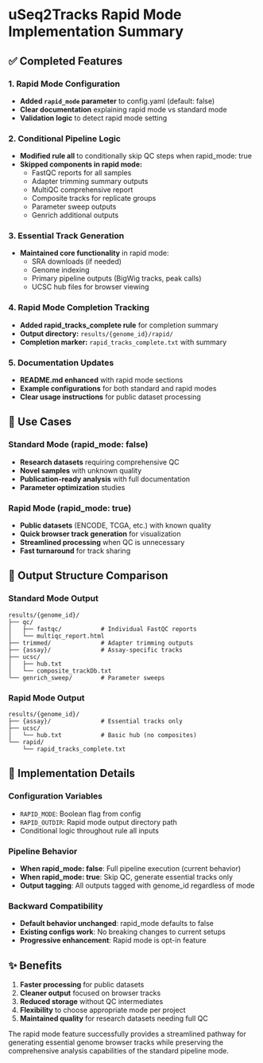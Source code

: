 # uSeq2Tracks Rapid Mode Implementation Summary

## ✅ Completed Features

### 1. Rapid Mode Configuration
- **Added `rapid_mode` parameter** to config.yaml (default: false)
- **Clear documentation** explaining rapid mode vs standard mode
- **Validation logic** to detect rapid mode setting

### 2. Conditional Pipeline Logic
- **Modified rule all** to conditionally skip QC steps when rapid_mode: true
- **Skipped components in rapid mode:**
  - FastQC reports for all samples
  - Adapter trimming summary outputs
  - MultiQC comprehensive report
  - Composite tracks for replicate groups
  - Parameter sweep outputs
  - Genrich additional outputs

### 3. Essential Track Generation
- **Maintained core functionality** in rapid mode:
  - SRA downloads (if needed)
  - Genome indexing
  - Primary pipeline outputs (BigWig tracks, peak calls)
  - UCSC hub files for browser viewing

### 4. Rapid Mode Completion Tracking
- **Added rapid_tracks_complete rule** for completion summary
- **Output directory:** `results/{genome_id}/rapid/`
- **Completion marker:** `rapid_tracks_complete.txt` with summary

### 5. Documentation Updates
- **README.md enhanced** with rapid mode sections
- **Example configurations** for both standard and rapid modes
- **Clear usage instructions** for public dataset processing

## 🎯 Use Cases

### Standard Mode (rapid_mode: false)
- **Research datasets** requiring comprehensive QC
- **Novel samples** with unknown quality
- **Publication-ready analysis** with full documentation
- **Parameter optimization** studies

### Rapid Mode (rapid_mode: true)
- **Public datasets** (ENCODE, TCGA, etc.) with known quality
- **Quick browser track generation** for visualization
- **Streamlined processing** when QC is unnecessary
- **Fast turnaround** for track sharing

## 📁 Output Structure Comparison

### Standard Mode Output
```
results/{genome_id}/
├── qc/
│   ├── fastqc/           # Individual FastQC reports
│   └── multiqc_report.html
├── trimmed/              # Adapter trimming outputs
├── {assay}/              # Assay-specific tracks
├── ucsc/
│   ├── hub.txt
│   └── composite_trackDb.txt
└── genrich_sweep/        # Parameter sweeps
```

### Rapid Mode Output
```
results/{genome_id}/
├── {assay}/              # Essential tracks only
├── ucsc/
│   └── hub.txt           # Basic hub (no composites)
└── rapid/
    └── rapid_tracks_complete.txt
```

## 🚀 Implementation Details

### Configuration Variables
- `RAPID_MODE`: Boolean flag from config
- `RAPID_OUTDIR`: Rapid mode output directory path
- Conditional logic throughout rule all inputs

### Pipeline Behavior
- **When rapid_mode: false**: Full pipeline execution (current behavior)
- **When rapid_mode: true**: Skip QC, generate essential tracks only
- **Output tagging**: All outputs tagged with genome_id regardless of mode

### Backward Compatibility
- **Default behavior unchanged**: rapid_mode defaults to false
- **Existing configs work**: No breaking changes to current setups
- **Progressive enhancement**: Rapid mode is opt-in feature

## ✨ Benefits

1. **Faster processing** for public datasets
2. **Cleaner output** focused on browser tracks
3. **Reduced storage** without QC intermediates
4. **Flexibility** to choose appropriate mode per project
5. **Maintained quality** for research datasets needing full QC

The rapid mode feature successfully provides a streamlined pathway for generating essential genome browser tracks while preserving the comprehensive analysis capabilities of the standard pipeline mode.
